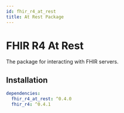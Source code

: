 ```yaml
---
id: fhir_r4_at_rest
title: At Rest Package
---
```


# FHIR R4 At Rest

The package for interacting with FHIR servers.

## Installation

```yaml
dependencies:
  fhir_r4_at_rest: ^0.4.0
  fhir_r4: ^0.4.1
```